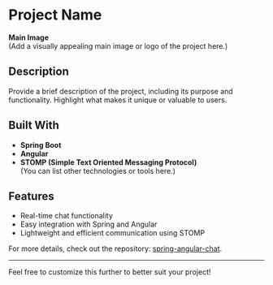 # Project Name

**Main Image**  
(Add a visually appealing main image or logo of the project here.)

## Description

Provide a brief description of the project, including its purpose and functionality. Highlight what makes it unique or valuable to users.

## Built With

- **Spring Boot**
- **Angular**
- **STOMP (Simple Text Oriented Messaging Protocol)**  
  (You can list other technologies or tools here.)

## Features

- Real-time chat functionality
- Easy integration with Spring and Angular
- Lightweight and efficient communication using STOMP

For more details, check out the repository: [spring-angular-chat](https://github.com/deepanshut041/spring-angular-chat/tree/master).

---

Feel free to customize this further to better suit your project!

